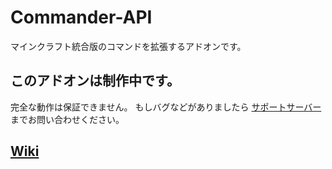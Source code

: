 # Commander-API
マインクラフト統合版のコマンドを拡張するアドオンです。

## このアドオンは制作中です。
完全な動作は保証できません。
もしバグなどがありましたら [サポートサーバー]() までお問い合わせください。

## [Wiki](https://github.com/191225/Commander-API/wiki)
